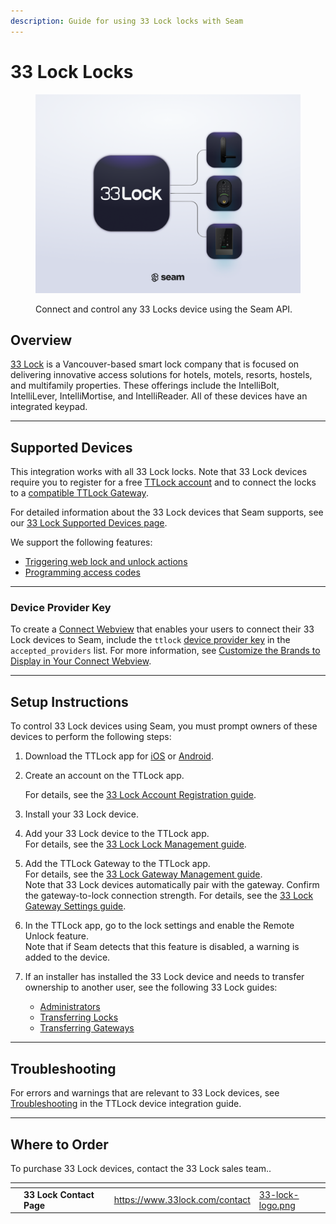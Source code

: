 ```yaml
---
description: Guide for using 33 Lock locks with Seam
---
```


# 33 Lock Locks

<figure><picture><source srcset="../../.gitbook/assets/33lock-manufacturer-page-cover-dark.png" media="(prefers-color-scheme: dark)"><img src="../../.gitbook/assets/33lock-manufacturer-page-cover-light.png" alt="Connect and control any 33 Locks device using the Seam API."></picture><figcaption><p>Connect and control any 33 Locks device using the Seam API.</p></figcaption></figure>

## Overview

[33 Lock](https://www.33lock.com/) is a Vancouver-based smart lock company that is focused on delivering innovative access solutions for hotels, motels, resorts, hostels, and multifamily properties. These offerings include the IntelliBolt, IntelliLever, IntelliMortise, and IntelliReader. All of these devices have an integrated keypad.

***

## Supported Devices

This integration works with all 33 Lock locks. Note that 33 Lock devices require you to register for a free [TTLock account](https://33lock.notion.site/Account-Registration-13050a6ca1ac81788991ecb923a2cb04#13050a6ca1ac8008b3ece7ed6bbbd094) and to connect the locks to a [compatible TTLock Gateway](https://33lock.notion.site/Gateway-Management-13050a6ca1ac811f9962fe949fefcc7a#13650a6ca1ac80d599e7edf5ffc171cf).

For detailed information about the 33 Lock devices that Seam supports, see our [33 Lock Supported Devices page](https://www.seam.co/manufacturers/33-lock).

We support the following features:

* [Triggering web lock and unlock actions](../../products/smart-locks/lock-and-unlock.md)
* [Programming access codes](../../products/smart-locks/access-codes/)

***

### Device Provider Key

To create a [Connect Webview](../../core-concepts/connect-webviews/) that enables your users to connect their 33 Lock devices to Seam, include the `ttlock` [device provider key](../../api-clients/connect_webviews/#device-provider-keys) in the `accepted_providers` list. For more information, see [Customize the Brands to Display in Your Connect Webview](../../core-concepts/connect-webviews/customizing-connect-webviews.md#customize-the-brands-to-display-in-your-connect-webviews).

***

## Setup Instructions

To control 33 Lock devices using Seam, you must prompt owners of these devices to perform the following steps:

1. Download the TTLock app for [iOS](https://apps.apple.com/us/app/ttlock/id1033046018) or [Android](https://play.google.com/store/apps/details?id=com.tongtongsuo.app\&hl=en_CA).
2.  Create an account on the TTLock app.

    For details, see the [33 Lock Account Registration guide](https://33lock.notion.site/Account-Registration-13050a6ca1ac81788991ecb923a2cb04#13050a6ca1ac8008b3ece7ed6bbbd094).
3. Install your 33 Lock device.
4. Add your 33 Lock device to the TTLock app.\
   For details, see the [33 Lock Lock Management guide](https://33lock.notion.site/Lock-Management-13050a6ca1ac81449b3cf68f8b463267#13650a6ca1ac80ecaf8de356da907a9d).
5. Add the TTLock Gateway to the TTLock app.\
   For details, see the [33 Lock Gateway Management guide](https://33lock.notion.site/Gateway-Management-13050a6ca1ac811f9962fe949fefcc7a).\
   Note that 33 Lock devices automatically pair with the gateway. Confirm the gateway-to-lock connection strength. For details, see the [33 Lock Gateway Settings guide](https://33lock.notion.site/Gateway-Settings-13550a6ca1ac80f59574f9df40463431#13750a6ca1ac80758293cf85026ef835).
6. In the TTLock app, go to the lock settings and enable the Remote Unlock feature.\
   Note that if Seam detects that this feature is disabled, a warning is added to the device.
7. If an installer has installed the 33 Lock device and needs to transfer ownership to another user, see the following 33 Lock guides:
   * [Administrators](https://33lock.notion.site/Administrators-13050a6ca1ac81de9c9cdaab35f98002)
   * [Transferring Locks](https://33lock.notion.site/Lock-Management-13050a6ca1ac81449b3cf68f8b463267#13650a6ca1ac80c8b96ef07012bc0457)
   * [Transferring Gateways](https://33lock.notion.site/Gateway-Management-13050a6ca1ac811f9962fe949fefcc7a#13050a6ca1ac806885c7f44966275cd0)

***

## Troubleshooting

For errors and warnings that are relevant to 33 Lock devices, see [Troubleshooting](../../device-guides/ttlock-locks.md#troubleshooting) in the TTLock device integration guide.

***

## Where to Order

To purchase 33 Lock devices, contact the 33 Lock sales team..

<table data-view="cards"><thead><tr><th></th><th></th><th></th><th data-hidden data-card-target data-type="content-ref"></th><th data-hidden data-card-cover data-type="files"></th></tr></thead><tbody><tr><td></td><td><strong>33 Lock Contact Page</strong></td><td></td><td><a href="https://www.33lock.com/contact">https://www.33lock.com/contact</a></td><td><a href="../../.gitbook/assets/33-lock-logo.png">33-lock-logo.png</a></td></tr></tbody></table>

